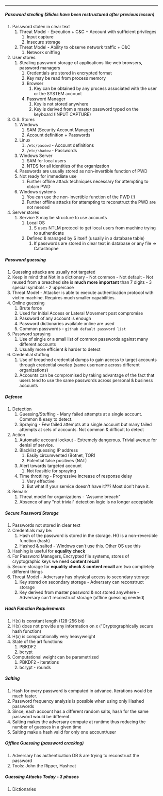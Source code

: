 
---
##### Password stealing (Slides have been restructured after previous lesson)
1. Password stolen in clear text
	1. Threat Model - Execution + C&C + Account with sufficient privileges
		1. Input capture
		2. Insecure storage
	2. Threat Model - Ability to observe network traffic + C&C
		1. Network sniffing
2. User stores
	1. Stealing password storage of applications like web browsers, password managers
		1. Credentials are stored in encrypted format
		2. Key may be read from process memory
		3. Browser
			1. Key can be obtained by any process associated with the user or the SYSTEM account
		4. Password Manager
			1. Key is not stored anywhere
			2. Key is derived from a master password typed on the keyboard (INPUT CAPTURE)
3. O.S. Stores
	1. Windows
		1. SAM (Security Account Manager)
		2. Account definition + Passwords
	2. Linux
		1. `/etc/passwd` - Account definitions
		2. `/etc/shadow` - Passwords
	3. Windows Server
		1. SAM for local users
		2. NTDS for all identities of the organization
	4. Passwords are usually stored as non-invertible function of PWD
	5. Not ready for immediate use
		1. Further offline attack techniques necessary for attempting to obtain PWD
	6. Windows systems
		1. You can use the non-invertible function of the PWD (!)
		2. Further offline attacks for attempting to reconstruct the PWD are not needed
4. Server stores
	1. Service S may be structure to use accounts
		1. Local OS
			1. S uses NTLM protocol to get local users from machine trying to authenticate
		2. Defined & managed by S itself (usually in a database table)
			1. If passwords are stored in clear text in database or any file => Catastrophe

##### Password guessing
1. Guessing attacks are usually not targeted
2. Keep in mind that Not in a dictionary - Not common - Not default - Not reused from a breached site is **much more important** than 7 digits - 3 special symbols - 2 uppercase
3. Threat Model - Attacker is able to execute authentication protocol with victim machine. Requires much smaller capabilities.
4. Online guessing
	1. Brute force
	2. Used for Initial Access or Lateral Movement post compromise
	3. Password of any account is enough
	4. Password dictionaries available online are used
	5. Common passwords - `github default password list`
5. Password spraying
	1. Use of single or a small list of common passwords against many different accounts
	2. Usually more efficient & harder to detect
6. Credential stuffing
	1. Use of breached credential dumps to gain access to target accounts through credential overlap (same username across different organizations)
	2. Accounts can be compromised by taking advantage of the fact that users tend to use the same passwords across personal & business accounts

##### Defense
1. Detection
	1. Guessing/Stuffing - Many failed attempts at a single account. Common & easy to detect.
	2. Spraying - Few failed attempts at a single account but many failed attempts at sets of accounts. Not common & difficult to detect
2. Action
	1. Automatic account lockout - Extremely dangerous. Trivial avenue for denial of service.
	2. Blacklist guessing IP address
		1. Easily circumvented (Botnet, TOR)
		2. Potential false positives (NAT)
	3. Alert towards targeted account
		1. Not feasible for spraying
	4. Time throttling - Progressive increase of response delay
		1. Very effective
		2. But what if your service doesn't have it??? Most don't have it.
3. Remark
	1. Threat model for organizations - "Assume breach"
	2. Absence of any "not trivial" detection logic is no longer acceptable

##### Secure Password Storage
1. Passwords not stored in clear text
2. Credentials may be:
	1. Hash of the password is stored in the storage. H() is a non-reversible function (hash)
	2. Hashed & salted - Windows can't use this. Other OS use this
3. Hashing is useful for **equality check**
4. For Password Managers, Encrypted file systems, stores of cryptographic keys we need **content recall**
5. Secure storage for **equality check** & **content recall** are two completely different things
6. Threat Model - Adversary has physical access to secondary storage
	1. Key stored on secondary storage - Adversary can reconstruct storage
	2. Key derived from master password & not stored anywhere - Adversary can't reconstruct storage (offline guessing needed)

##### Hash Function Requirements
1. H(x) is constant length (128-256 bit)
2. H(x) does not provide any information on x ("Cryptographically secure hash function)
3. H(x) is computationally very heavyweight
4. State of the art functions:
	1. PBKDF2
	2. bcrypt
5. Computational weight can be parametrized
	1. PBKDF2 - iterations
	2. bcrypt - rounds


##### Salting
1. Hash for every password is computed in advance. Iterations would be much faster.
2. Password frequency analysis is possible when using only Hashed passwords
3. Since, each account has a different random salts, hash for the same password would be different.
4. Salting makes the adversary compute at runtime thus reducing the number of guesses in a given time
5. Salting make a hash valid for only one account/user

##### Offline Guessing (password cracking)
1. Adversary has authentication DB & are trying to reconstruct the password
2. Tools: John the Ripper, Hashcat

##### Guessing Attacks Today - 3 phases
1. Dictionaries